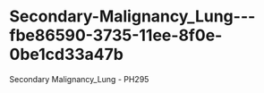 # Secondary-Malignancy_Lung---fbe86590-3735-11ee-8f0e-0be1cd33a47b
Secondary Malignancy_Lung - PH295
